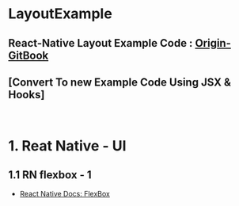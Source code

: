 LayoutExample
===
React-Native Layout Example Code : [Origin-GitBook](https://g6ling.gitbooks.io/react-native-tutorial-korean/1-3ko.html)
---
[Convert To new Example Code Using JSX & Hooks]
---
<br>


# 1. Reat Native - UI
## 1.1 RN flexbox - 1
+ [React Native Docs: FlexBox](https://reactnative.dev/docs/flexbox#__docusaurus)
